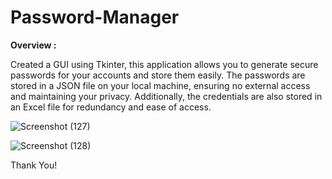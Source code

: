 # Password-Manager

**Overview :**

Created a GUI using Tkinter, this application allows you to generate secure passwords for your accounts and store them easily. The passwords are stored in a JSON file on your local machine, ensuring no external access and maintaining your privacy. Additionally, the credentials are also stored in an Excel file for redundancy and ease of access.

![Screenshot (127)](https://github.com/HIMANSHIWANJARI/Password-Manager/assets/126982834/d4a82666-9db2-4e31-a925-e105eca3d0b3)

![Screenshot (128)](https://github.com/HIMANSHIWANJARI/Password-Manager/assets/126982834/d3d55f05-b46a-48b1-bd11-e72446e14d08)


Thank You!
